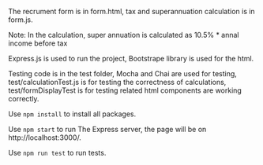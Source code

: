 The recrument form is in form.html, tax and superannuation calculation is in form.js. 

Note: In the calculation, super annuation is calculated as 10.5% * annal income before tax

Express.js is used to run the project, Bootstrape library is used for the html. 

Testing code is in the test folder, Mocha and Chai are used for testing, test/calculationTest.js is for testing the correctness of calculations, test/formDisplayTest is for testing related html components are working correctly.

Use ```npm install``` to install all packages.

Use ```npm start``` to run The Express server, the page will be on http://localhost:3000/.

Use ```npm run test``` to run tests.